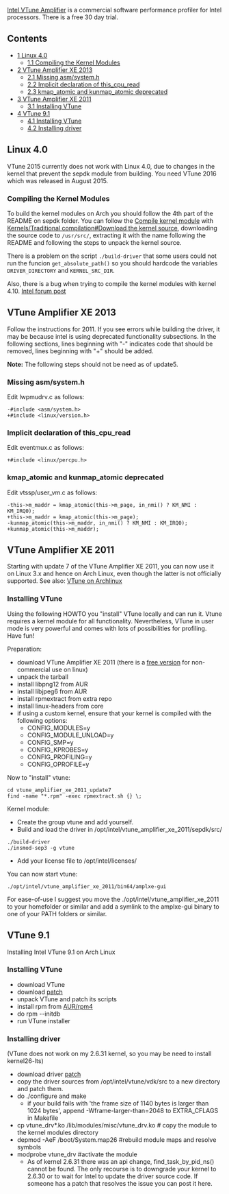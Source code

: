 [Intel VTune Amplifier](https://software.intel.com/intel-vtune-amplifier-xe/) is a commercial software performance profiler for Intel processors. There is a free 30 day trial.

## Contents

*   [1 Linux 4.0](#Linux_4.0)
    *   [1.1 Compiling the Kernel Modules](#Compiling_the_Kernel_Modules)
*   [2 VTune Amplifier XE 2013](#VTune_Amplifier_XE_2013)
    *   [2.1 Missing asm/system.h](#Missing_asm.2Fsystem.h)
    *   [2.2 Implicit declaration of this_cpu_read](#Implicit_declaration_of_this_cpu_read)
    *   [2.3 kmap_atomic and kunmap_atomic deprecated](#kmap_atomic_and_kunmap_atomic_deprecated)
*   [3 VTune Amplifier XE 2011](#VTune_Amplifier_XE_2011)
    *   [3.1 Installing VTune](#Installing_VTune)
*   [4 VTune 9.1](#VTune_9.1)
    *   [4.1 Installing VTune](#Installing_VTune_2)
    *   [4.2 Installing driver](#Installing_driver)

## Linux 4.0

VTune 2015 currently does not work with Linux 4.0, due to changes in the kernel that prevent the sepdk module from building. You need VTune 2016 which was released in August 2015\.

### Compiling the Kernel Modules

To build the kernel modules on Arch you should follow the 4th part of the README on sepdk folder. You can follow the [Compile kernel module](/index.php/Compile_kernel_module "Compile kernel module") with [Kernels/Traditional compilation#Download the kernel source](/index.php/Kernels/Traditional_compilation#Download_the_kernel_source "Kernels/Traditional compilation"), downloading the source code to `/usr/src/`, extracting it with the name following the README and following the steps to unpack the kernel source.

There is a problem on the script `./build-driver` that some users could not run the funcion `get_absolute_path()` so you should hardcode the variables `DRIVER_DIRECTORY` and `KERNEL_SRC_DIR`.

Also, there is a bug when trying to compile the kernel modules with kernel 4.10\. [Intel forum post](https://software.intel.com/en-us/forums/intel-vtune-amplifier-xe/topic/722656)

## VTune Amplifier XE 2013

Follow the instructions for 2011\. If you see errors while building the driver, it may be because intel is using deprecated functionality subsections. In the following sections, lines beginning with "-" indicates code that should be removed, lines beginning with "+" should be added.

**Note:** The following steps should not be need as of update5.

### Missing asm/system.h

Edit lwpmudrv.c as follows:

```
-#include <asm/system.h>
+#include <linux/version.h>

```

### Implicit declaration of this_cpu_read

Edit eventmux.c as follows:

```
+#include <linux/percpu.h>

```

### kmap_atomic and kunmap_atomic deprecated

Edit vtssp/user_vm.c as follows:

```
-this->m_maddr = kmap_atomic(this->m_page, in_nmi() ? KM_NMI : KM_IRQ0);
+this->m_maddr = kmap_atomic(this->m_page);
-kunmap_atomic(this->m_maddr, in_nmi() ? KM_NMI : KM_IRQ0);
+kunmap_atomic(this->m_maddr);

```

## VTune Amplifier XE 2011

Starting with update 7 of the VTune Amplifier XE 2011, you can now use it on Linux 3.x and hence on Arch Linux, even though the latter is not officially supported. See also: [VTune on Archlinux](http://software.intel.com/en-us/forums/showthread.php?t=102037&p=1#171754)

### Installing VTune

Using the following HOWTO you "install" VTune locally and can run it. Vtune requires a kernel module for all functionality. Nevertheless, VTune in user mode is very powerful and comes with lots of possibilities for profiling. Have fun!

Preparation:

*   download VTune Amplifier XE 2011 (there is a [free version](https://software.intel.com/en-us/qualify-for-free-software) for non-commercial use on linux)
*   unpack the tarball
*   install libpng12 from AUR
*   install libjpeg6 from AUR
*   install rpmextract from extra repo
*   install linux-headers from core
*   if using a custom kernel, ensure that your kernel is compiled with the following options:
    *   CONFIG_MODULES=y
    *   CONFIG_MODULE_UNLOAD=y
    *   CONFIG_SMP=y
    *   CONFIG_KPROBES=y
    *   CONFIG_PROFILING=y
    *   CONFIG_OPROFILE=y

Now to "install" vtune:

```
cd vtune_amplifier_xe_2011_update7
find -name "*.rpm" -exec rpmextract.sh {} \;

```

Kernel module:

*   Create the group vtune and add yourself.
*   Build and load the driver in /opt/intel/vtune_amplifier_xe_2011/sepdk/src/

```
./build-driver
./insmod-sep3 -g vtune

```

*   Add your license file to /opt/intel/licenses/

You can now start vtune:

```
./opt/intel/vtune_amplifier_xe_2011/bin64/amplxe-gui

```

For ease-of-use I suggest you move the ./opt/intel/vtune_amplifier_xe_2011 to your homefolder or similar and add a symlink to the amplxe-gui binary to one of your PATH folders or similar.

## VTune 9.1

Installing Intel VTune 9.1 on Arch Linux

### Installing VTune

*   download VTune
*   download [patch](http://archlinux-stuff.googlecode.com/files/vtune-linux-9.1-arch.patch.gz)
*   unpack VTune and patch its scripts
*   install rpm from [AUR/rpm4](https://aur.archlinux.org/packages.php?ID=24605)
*   do rpm --initdb
*   run VTune installer

### Installing driver

(VTune does not work on my 2.6.31 kernel, so you may be need to install kernel26-lts)

*   download driver [patch](http://archlinux-stuff.googlecode.com/files/vtune-linux-9.1-driver.patch.gz)
*   copy the driver sources from /opt/intel/vtune/vdk/src to a new directory and patch them.
*   do ./configure and make
    *   if your build fails with 'the frame size of 1140 bytes is larger than 1024 bytes', append -Wframe-larger-than=2048 to EXTRA_CFLAGS in Makefile
*   cp vtune_drv*.ko /lib/modules/misc/vtune_drv.ko # copy the module to the kernel modules directory
*   depmod -AeF /boot/System.map26 #rebuild module maps and resolve symbols
*   modprobe vtune_drv #activate the module
    *   As of kernel 2.6.31 there was an api change, find_task_by_pid_ns() cannot be found. The only recourse is to downgrade your kernel to 2.6.30 or to wait for Intel to update the driver source code. If someone has a patch that resolves the issue you can post it here.
